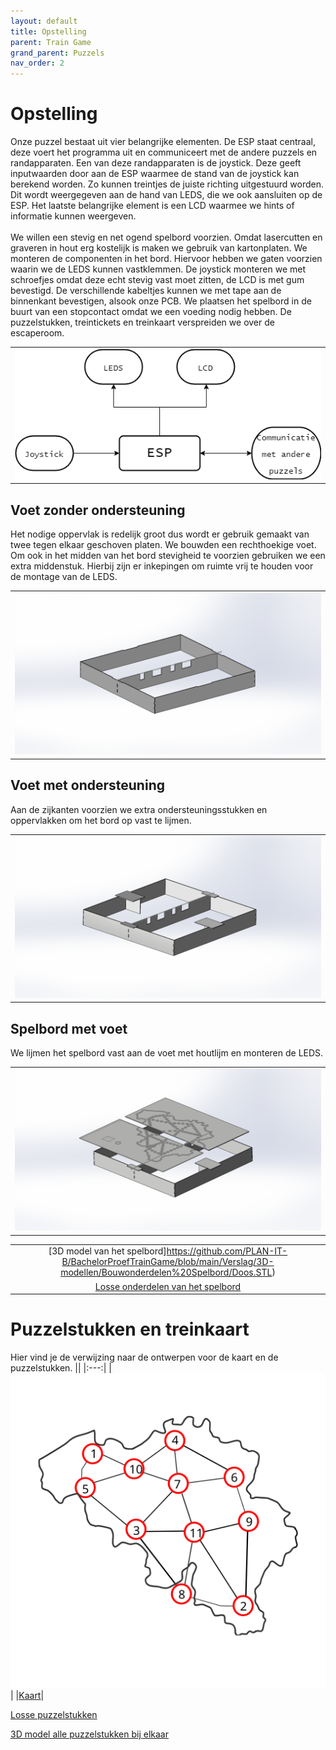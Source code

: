 ```yaml
---
layout: default
title: Opstelling
parent: Train Game
grand_parent: Puzzels
nav_order: 2
---
```

# Opstelling

Onze puzzel bestaat uit vier belangrijke elementen. De ESP staat centraal, deze voert het programma uit en communiceert met de andere puzzels en randapparaten. Een van deze randapparaten is de joystick. Deze geeft inputwaarden door aan de ESP waarmee de stand van de joystick kan berekend worden. Zo kunnen treintjes de juiste richting uitgestuurd worden. Dit wordt weergegeven aan de hand van LEDS, die we ook aansluiten op de ESP. Het laatste belangrijke element is een LCD waarmee we hints of informatie kunnen weergeven. \
\
We willen een stevig en net ogend spelbord voorzien. Omdat lasercutten en graveren in hout erg kostelijk is maken we gebruik van kartonplaten. We monteren de componenten in het bord. Hiervoor hebben we gaten voorzien waarin we de LEDS kunnen vastklemmen. De joystick monteren we met schroefjes omdat deze echt stevig vast moet zitten, de LCD is met gum bevestigd. De verschillende kabeltjes kunnen we met tape aan de binnenkant bevestigen, alsook onze PCB. 
We plaatsen het spelbord in de buurt van een stopcontact omdat we een voeding nodig hebben. De puzzelstukken, treintickets en treinkaart verspreiden we over de escaperoom.

||
|:----:|
|![Simpel Blokschema](Blokschema_simpel.png)|



## Voet zonder ondersteuning
Het nodige oppervlak is redelijk groot dus wordt er gebruik gemaakt van twee tegen elkaar geschoven platen. We bouwden een rechthoekige voet. Om ook in het midden van het bord stevigheid te voorzien gebruiken we een extra middenstuk. Hierbij zijn er inkepingen om ruimte vrij te houden voor de montage van de LEDS.

||
|:----:|
|![](BoxZonder.png)|




## Voet met ondersteuning
Aan de zijkanten voorzien we extra ondersteuningsstukken en oppervlakken om het bord op vast te lijmen.

||
|:----:|
|![](BoxOnder.png)|



## Spelbord met voet

We lijmen het spelbord vast aan de voet met houtlijm en monteren de LEDS.

||
|:----:|
|![](Totaal.png)|

||
|:--:|
|[3D model van het spelbord]https://github.com/PLAN-IT-B/BachelorProefTrainGame/blob/main/Verslag/3D-modellen/Bouwonderdelen%20Spelbord/Doos.STL)|
|[Losse onderdelen van het spelbord](https://github.com/PLAN-IT-B/BachelorProefTrainGame/tree/main/Verslag/3D-modellen/Bouwonderdelen%20Spelbord)|


# Puzzelstukken en treinkaart

Hier vind je de verwijzing naar de ontwerpen voor de kaart en de puzzelstukken.
||
|:---:|
|![Kaart](PUZZEL_KAART.png)|
|[Kaart](https://raw.githubusercontent.com/PLAN-IT-B/BachelorProefTrainGame/d1aae0b3da5e17633741de972cf2262c620becd9/Verslag/Afbeeldingen/PUZZEL_KAART.svg)|

[Losse puzzelstukken](https://github.com/PLAN-IT-B/BachelorProefTrainGame/tree/main/Verslag/3D-modellen/Puzzelstukken)

[3D model alle puzzelstukken bij elkaar](https://github.com/PLAN-IT-B/BachelorProefTrainGame/blob/main/Verslag/3D-modellen/Puzzelstukken/TotalePuzzel.STL)
